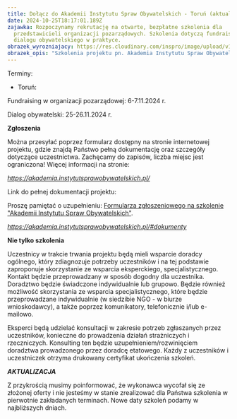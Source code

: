 ```yaml
---
title: Dołącz do Akademii Instytutu Spraw Obywatelskich - Toruń (aktualizacja)
date: 2024-10-25T18:17:01.189Z
zajawka: Rozpoczynamy rekrutację na otwarte, bezpłatne szkolenia dla
  przedstawicieli organizacji pozarządowych. Szkolenia dotyczą fundraisingu oraz
  dialogu obywatelskiego w praktyce.
obrazek_wyrozniajacy: https://res.cloudinary.com/inspro/image/upload/v1729880168/aiso/bezp%C5%82atne_szkolenia_szerokosc_768_www.png
obrazek_opis: "Szkolenia projektu pn. Akademia Instytutu Spraw Obywatelskich "
---
```

Terminy: 

* Toruń: 

Fundraising w organizacji pozarządowej: 6-7.11.2024 r. 

Dialog obywatelski: 25-26.11.2024 r.

**Zgłoszenia**

Można przesyłać poprzez formularz dostępny na stronie internetowej projektu, gdzie znajdą Państwo pełną dokumentację oraz szczegóły dotyczące uczestnictwa. Zachęcamy do zapisów, liczba miejsc jest ograniczona! Więcej informacji na stronie:

*<https://akademia.instytutsprawobywatelskich.pl/>*

Link do pełnej dokumentacji projektu:

P﻿roszę pamiętać o uzupełnieniu: [Formularza zgłoszeniowego na szkolenie "Akademii Instytutu Spraw Obywatelskich"](https://docs.google.com/forms/d/e/1FAIpQLScuvdDycxWcAoocRP2kZU4bNFP2WrVOCV8nJvGxyLR6UyuUBg/viewform?usp=sharing). 

*<https://akademia.instytutsprawobywatelskich.pl/#dokumenty>*

**Nie tylko szkolenia**

Uczestnicy w trakcie trwania projektu będą mieli wsparcie doradcy ogólnego, który zdiagnozuje potrzeby uczestników i na tej podstawie zaproponuje skorzystanie ze wsparcia eksperckiego, specjalistycznego.  Kontakt będzie przeprowadzany w sposób dogodny dla uczestnika. Doradztwo będzie świadczone indywidualnie lub grupowo. Będzie również możliwość skorzystania ze wsparcia specjalistycznego, które będzie przeprowadzane indywidualnie (w siedzibie NGO - w biurze wnioskodawcy), a także poprzez komunikatory, telefonicznie i/lub e-mailowo. 

Eksperci będą udzielać konsultacji w zakresie potrzeb zgłaszanych przez uczestników, konieczne do prowadzenia działań strażniczych i rzeczniczych. Konsulting ten będzie uzupełnieniem/rozwinięciem doradztwa prowadzonego przez doradcę etatowego. Każdy z uczestników i uczestniczek otrzyma drukowany certyfikat ukończenia szkoleń.

*﻿****A﻿KTUALIZACJA*****


Z przykrością musimy poinformować, że wykonawca wycofał się ze złożonej oferty i nie jesteśmy w stanie zrealizować dla Państwa szkolenia w pierwotnie zakładanych terminach. Nowe daty szkoleń podamy w najbliższych dniach.